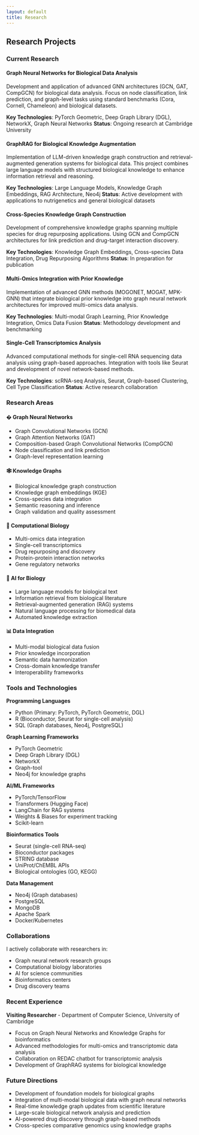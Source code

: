 ```yaml
---
layout: default
title: Research
---
```


## Research Projects

### Current Research

#### Graph Neural Networks for Biological Data Analysis
Development and application of advanced GNN architectures (GCN, GAT, CompGCN) for biological data analysis. Focus on node classification, link prediction, and graph-level tasks using standard benchmarks (Cora, Cornell, Chameleon) and biological datasets.

**Key Technologies**: PyTorch Geometric, Deep Graph Library (DGL), NetworkX, Graph Neural Networks
**Status**: Ongoing research at Cambridge University

#### GraphRAG for Biological Knowledge Augmentation
Implementation of LLM-driven knowledge graph construction and retrieval-augmented generation systems for biological data. This project combines large language models with structured biological knowledge to enhance information retrieval and reasoning.

**Key Technologies**: Large Language Models, Knowledge Graph Embeddings, RAG Architecture, Neo4j
**Status**: Active development with applications to nutrigenetics and general biological datasets

#### Cross-Species Knowledge Graph Construction
Development of comprehensive knowledge graphs spanning multiple species for drug repurposing applications. Using GCN and CompGCN architectures for link prediction and drug-target interaction discovery.

**Key Technologies**: Knowledge Graph Embeddings, Cross-species Data Integration, Drug Repurposing Algorithms
**Status**: In preparation for publication

#### Multi-Omics Integration with Prior Knowledge
Implementation of advanced GNN methods (MOGONET, MOGAT, MPK-GNN) that integrate biological prior knowledge into graph neural network architectures for improved multi-omics data analysis.

**Key Technologies**: Multi-modal Graph Learning, Prior Knowledge Integration, Omics Data Fusion
**Status**: Methodology development and benchmarking

#### Single-Cell Transcriptomics Analysis
Advanced computational methods for single-cell RNA sequencing data analysis using graph-based approaches. Integration with tools like Seurat and development of novel network-based methods.

**Key Technologies**: scRNA-seq Analysis, Seurat, Graph-based Clustering, Cell Type Classification
**Status**: Active research collaboration

### Research Areas

#### � Graph Neural Networks
- Graph Convolutional Networks (GCN)
- Graph Attention Networks (GAT)
- Composition-based Graph Convolutional Networks (CompGCN)
- Node classification and link prediction
- Graph-level representation learning

#### 🕸️ Knowledge Graphs
- Biological knowledge graph construction
- Knowledge graph embeddings (KGE)
- Cross-species data integration
- Semantic reasoning and inference
- Graph validation and quality assessment

#### 🔬 Computational Biology
- Multi-omics data integration
- Single-cell transcriptomics
- Drug repurposing and discovery
- Protein-protein interaction networks
- Gene regulatory networks

#### 🤖 AI for Biology
- Large language models for biological text
- Information retrieval from biological literature
- Retrieval-augmented generation (RAG) systems
- Natural language processing for biomedical data
- Automated knowledge extraction

#### 📊 Data Integration
- Multi-modal biological data fusion
- Prior knowledge incorporation
- Semantic data harmonization
- Cross-domain knowledge transfer
- Interoperability frameworks

### Tools and Technologies

**Programming Languages**
- Python (Primary: PyTorch, PyTorch Geometric, DGL)
- R (Bioconductor, Seurat for single-cell analysis)
- SQL (Graph databases, Neo4j, PostgreSQL)

**Graph Learning Frameworks**
- PyTorch Geometric
- Deep Graph Library (DGL)
- NetworkX
- Graph-tool
- Neo4j for knowledge graphs

**AI/ML Frameworks**
- PyTorch/TensorFlow
- Transformers (Hugging Face)
- LangChain for RAG systems
- Weights & Biases for experiment tracking
- Scikit-learn

**Bioinformatics Tools**
- Seurat (single-cell RNA-seq)
- Bioconductor packages
- STRING database
- UniProt/ChEMBL APIs
- Biological ontologies (GO, KEGG)

**Data Management**
- Neo4j (Graph databases)
- PostgreSQL
- MongoDB
- Apache Spark
- Docker/Kubernetes

### Collaborations

I actively collaborate with researchers in:
- Graph neural network research groups
- Computational biology laboratories
- AI for science communities
- Bioinformatics centers
- Drug discovery teams

### Recent Experience

**Visiting Researcher** - Department of Computer Science, University of Cambridge
- Focus on Graph Neural Networks and Knowledge Graphs for bioinformatics
- Advanced methodologies for multi-omics and transcriptomic data analysis
- Collaboration on REDAC chatbot for transcriptomic analysis
- Development of GraphRAG systems for biological knowledge

### Future Directions

- Development of foundation models for biological graphs
- Integration of multi-modal biological data with graph neural networks
- Real-time knowledge graph updates from scientific literature
- Large-scale biological network analysis and prediction
- AI-powered drug discovery through graph-based methods
- Cross-species comparative genomics using knowledge graphs
